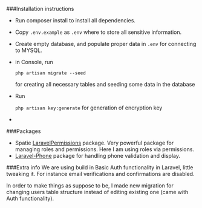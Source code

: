 ###Installation instructions

- Run composer install to install all dependencies.
- Copy `.env.example` as `.env` where to store all sensitive information.
- Create empty database, and populate proper data in `.env` for connecting to MYSQL.
- in Console, run 

    ```php artisan migrate --seed```
    
  for creating all necessary tables and seeding some data in the database
 - Run 
 
    ```php artisan key:generate``` for generation of encryption key
-

###Packages
- Spatie  [LaravelPermissions](https://github.com/spatie/laravel-permission) package. Very powerful package for managing roles and permissions. Here I am using roles via permissions.
- [Laravel-Phone](https://github.com/spatie/laravel-permission) package for handling phone validation and display.

###Extra info
We are using build in Basic Auth functionality in Laravel, little tweaking it.
For instance email verifications and confirmations are disabled.

In order to make things as suppose to be, I made new migration for changing users table structure instead of editing existing one (came with Auth functionality).